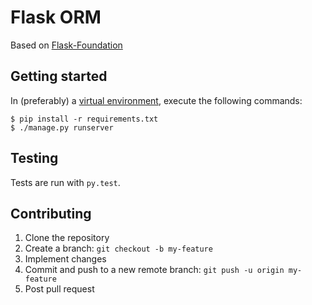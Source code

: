 Flask ORM
=========

Based on [Flask-Foundation](https://github.com/JackStouffer/Flask-Foundation)

Getting started
---------------

In (preferably) a [virtual environment](https://github.com/yyuu/pyenv),
execute the following commands:

```
$ pip install -r requirements.txt
$ ./manage.py runserver
```

Testing
-------

Tests are run with `py.test`.

Contributing
------------

1. Clone the repository
2. Create a branch: `git checkout -b my-feature`
3. Implement changes
4. Commit and push to a new remote branch: `git push -u origin my-feature`
5. Post pull request
